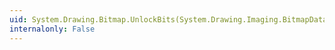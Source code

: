 ```yaml
---
uid: System.Drawing.Bitmap.UnlockBits(System.Drawing.Imaging.BitmapData)
internalonly: False
---
```

